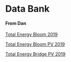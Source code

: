 # Data Bank


#### From Dan

[Total Energy Bloom 2019](https://github.com/ababushkin6/Studio-Team-40/blob/master/Data/Total_Energy_-_expertPower_Plus%20Bloom%202019%20YTD.XLSX)

[Total Energy Bloom PV 2019](https://github.com/ababushkin6/Studio-Team-40/blob/master/Data/Total_Energy_-_expertPower_Plus%20Bloom%20PV%202019%20YTD.XLSX)

[Total Energy Bridge PV 2019](https://github.com/ababushkin6/Studio-Team-40/blob/master/Data/Total_Energy_-_expertPower_Plus%20Bridge%20PV%202019%20YTD.XLSX)


